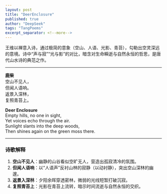 ```yaml
---
layout: post
title: "DeerEnclosure"
published: true
author: "DeepSeek"
tags: "TangPoems"
excerpt_separator: <!--more-->
---
```


王维以禅意入诗，通过极简的意象（空山、人语、光影、青苔），勾勒出空灵深远的意境。诗中“声与寂”“光与影”的对比，暗含对生命瞬逝与自然永恒的哲思，是唐代山水诗的典范之作。<!--more-->

---

**鹿柴**  
空山不见人，  
但闻人语响。  
返景入深林，  
复照青苔上。  

**Deer Enclosure**  
Empty hills, no one in sight,  
Yet voices echo through the air.  
Sunlight slants into the deep woods,  
Then shines again on the green moss there.  

---

### **诗歌解释**  
1. **空山不见人**：幽静的山谷看似空旷无人，营造出孤寂清冷的氛围。  
2. **但闻人语响**：以“人语声”反衬山林的寂静（以动衬静），突出空山深林的幽邃。  
3. **返景入深林**：夕阳余晖穿透密林，微弱的光线短暂打破沉寂。  
4. **复照青苔上**：光影在青苔上流转，暗示时间流逝与自然永恒的交织。  
